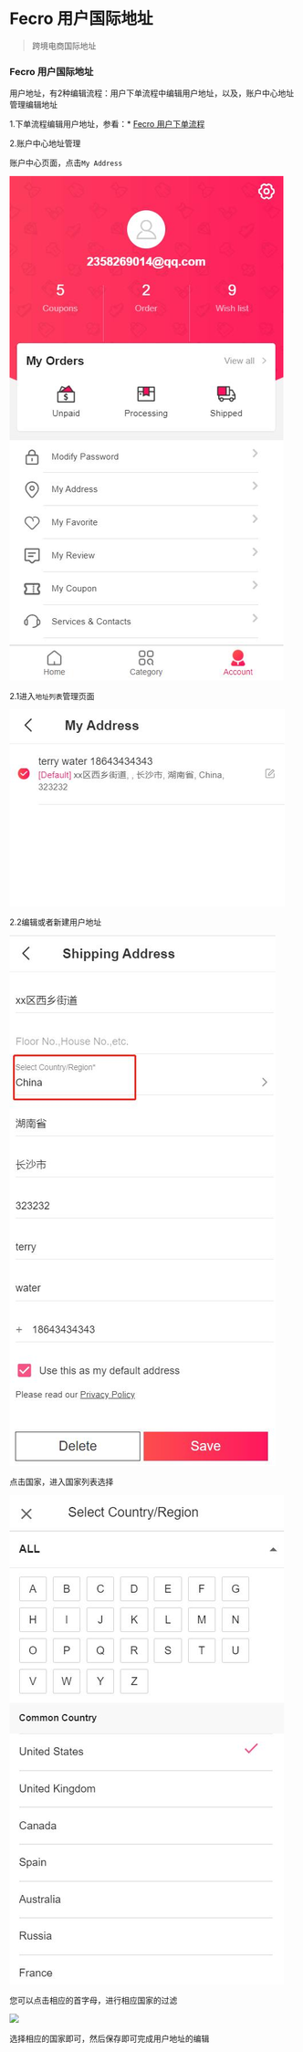 Fecro 用户国际地址
==========

> 跨境电商国际地址


### Fecro 用户国际地址

用户地址，有2种编辑流程：用户下单流程中编辑用户地址，以及，账户中心地址管理编辑地址

1.下单流程编辑用户地址，参看：*  [Fecro 用户下单流程](fecmall-fecro-order.md)


2.账户中心地址管理

账户中心页面，点击`My Address`

![](images/fecro-31.jpg)

2.1进入`地址列表`管理页面

![](images/fecro-34.jpg)

2.2编辑或者新建用户地址


![](images/fecro-41.jpg)

点击国家，进入国家列表选择

![](images/fecro-8.jpg)


您可以点击相应的首字母，进行相应国家的过滤

![](images/fecro-412.jpg)

选择相应的国家即可，然后保存即可完成用户地址的编辑
























